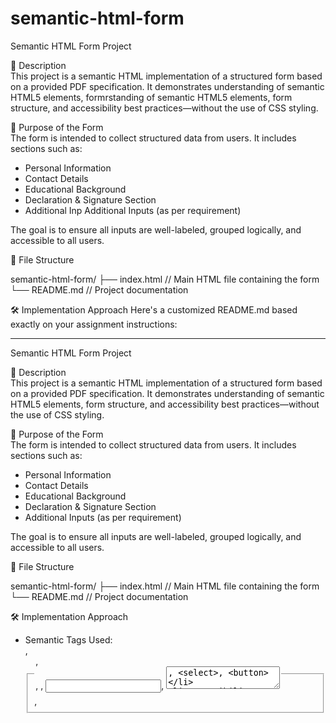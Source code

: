 # semantic-html-form
Semantic HTML Form Project

📌 Description  
This project is a semantic HTML implementation of a structured form based on a provided PDF specification. It demonstrates understanding of semantic HTML5 elements, formrstanding of semantic HTML5 elements, form structure, and accessibility best practices—without the use of CSS styling.

🎯 Purpose of the Form  
The form is intended to collect structured data from users. It includes sections such as:

- Personal Information  
- Contact Details  
- Educational Background  
- Declaration & Signature Section  
- Additional Inp Additional Inputs (as per requirement)

The goal is to ensure all inputs are well-labeled, grouped logically, and accessible to all users.

📁 File Structure  

semantic-html-form/
├── index.html     // Main HTML file containing the form
└── README.md      // Project documentation


🛠 Implementation Approach Here's a customized README.md based exactly on your assignment instructions:

---

Semantic HTML Form Project

📌 Description  
This project is a semantic HTML implementation of a structured form based on a provided PDF specification. It demonstrates understanding of semantic HTML5 elements, form structure, and accessibility best practices—without the use of CSS styling.

🎯 Purpose of the Form  
The form is intended to collect structured data from users. It includes sections such as:

- Personal Information  
- Contact Details  
- Educational Background  
- Declaration & Signature Section  
- Additional Inputs (as per requirement)

The goal is to ensure all inputs are well-labeled, grouped logically, and accessible to all users.

📁 File Structure  

semantic-html-form/
├── index.html     // Main HTML file containing the form
└── README.md      // Project documentation


🛠 Implementation Approach  
- Semantic Tags Used: <form>, <fieldset>, <legend>, <section>, <label>, <input>, <textarea>, <select>, <button>  
- Accessibility: Used proper label associations, logical input order, and fieldsets for grouped questions  
- Form Structure: Followed a top-down layout from basic personal info to confirmation and signature
- Validation: Included HTML5 input types like email, tel, date, and required attributes for basic validation  
- No CSS: Focused entirely on semantic and functional structure without visual styling

🔗 How to Use  
- Validation: Included HTML5 input types like email, tel, date, and required attributes for basic validation  
- No CSS: Focused entirely on semantic and functional structure without visual styling

🔗 How to Use  
1. Open index.html in any modern web browser  
2. Fill in the form fields  
3. Review structure and accessibility features  
4. Use this as a reference for semantic HTML form developmenT
